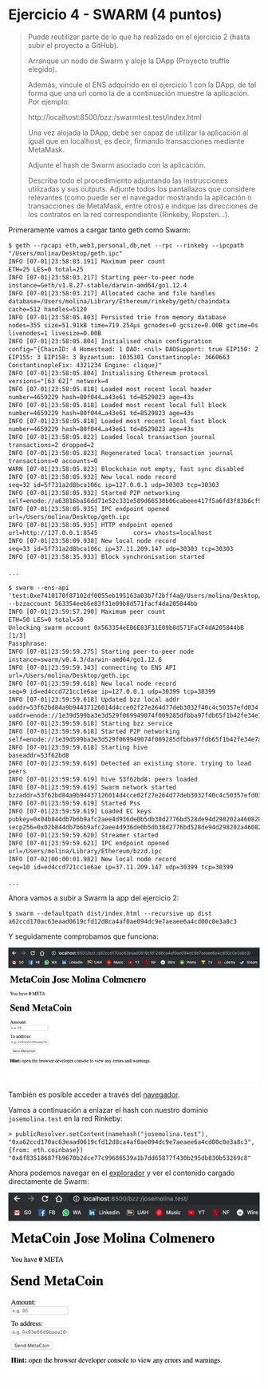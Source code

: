 # Ejercicio 4 - SWARM (4 puntos)

> Puede reutilizar parte de lo que ha realizado en el ejercicio 2 (hasta subir el proyecto a
> GitHub).
>
> Arranque un nodo de Swarm y aloje la DApp (Proyecto truffle elegido).
>
> Además, vincule el ENS adquirido en el ejercicio 1 con la DApp, de tal forma que una url
> como la de a continuación muestre la aplicación. Por ejemplo:
>
> http://localhost:8500/bzz:/swarmtest.test/index.html
>
> Una vez alojada la DApp, debe ser capaz de utilizar la aplicación al igual que en localhost,
> es decir, firmando transacciones mediante MetaMask.
>
> Adjunte el hash de Swarm asociado con la aplicación.
>
> Describa todo el procedimiento adjuntando las instrucciones utilizadas y sus outputs.
> Adjunte todos los pantallazos que considere relevantes (como puede ser el navegador
> mostrando la aplicación o transacciones de MetaMask, entre otros) e indique las
> direcciones de los contratos en la red correspondiente (Rinkeby, Ropsten…).


Primeramente vamos a cargar tanto geth como Swarm:

```
$ geth --rpcapi eth,web3,personal,db,net --rpc --rinkeby --ipcpath "/Users/molina/Desktop/geth.ipc"
INFO [07-01|23:58:03.191] Maximum peer count                       ETH=25 LES=0 total=25
INFO [07-01|23:58:03.217] Starting peer-to-peer node               instance=Geth/v1.8.27-stable/darwin-amd64/go1.12.4
INFO [07-01|23:58:03.217] Allocated cache and file handles         database=/Users/molina/Library/Ethereum/rinkeby/geth/chaindata cache=512 handles=5120
INFO [07-01|23:58:05.803] Persisted trie from memory database      nodes=355 size=51.91kB time=719.254µs gcnodes=0 gcsize=0.00B gctime=0s livenodes=1 livesize=0.00B
INFO [07-01|23:58:05.804] Initialised chain configuration          config="{ChainID: 4 Homestead: 1 DAO: <nil> DAOSupport: true EIP150: 2 EIP155: 3 EIP158: 3 Byzantium: 1035301 Constantinople: 3660663  ConstantinopleFix: 4321234 Engine: clique}"
INFO [07-01|23:58:05.804] Initialising Ethereum protocol           versions="[63 62]" network=4
INFO [07-01|23:58:05.818] Loaded most recent local header          number=4659229 hash=80f044…a43e61 td=8529823 age=43s
INFO [07-01|23:58:05.818] Loaded most recent local full block      number=4659229 hash=80f044…a43e61 td=8529823 age=43s
INFO [07-01|23:58:05.818] Loaded most recent local fast block      number=4659229 hash=80f044…a43e61 td=8529823 age=43s
INFO [07-01|23:58:05.822] Loaded local transaction journal         transactions=2 dropped=2
INFO [07-01|23:58:05.823] Regenerated local transaction journal    transactions=0 accounts=0
WARN [07-01|23:58:05.823] Blockchain not empty, fast sync disabled
INFO [07-01|23:58:05.932] New local node record                    seq=32 id=5f731a2d8bca106c ip=127.0.0.1 udp=30303 tcp=30303
INFO [07-01|23:58:05.932] Started P2P networking                   self=enode://a63816ba56dd71e52c331e589d66530b06cabeee417f5a6fd3f83b6cf9258f1cb3e49fd6e8c1ec1b4cc7e74dde3c02f17a756f196a0e286349388b2d677d22ea@127.0.0.1:30303
INFO [07-01|23:58:05.935] IPC endpoint opened                      url=/Users/molina/Desktop/geth.ipc
INFO [07-01|23:58:05.935] HTTP endpoint opened                     url=http://127.0.0.1:8545          cors= vhosts=localhost
INFO [07-01|23:58:09.938] New local node record                    seq=33 id=5f731a2d8bca106c ip=37.11.209.147 udp=30303 tcp=30303
INFO [07-01|23:58:35.933] Block synchronisation started

...
```

```
$ swarm --ens-api 'test:0xe7410170f87102df0055eb195163a03b7f2bff4a@/Users/molina/Desktop/geth.ipc' --bzzaccount 563354eeb6e83f31e09b8d571facf4da205844bb
INFO [07-01|23:59:57.290] Maximum peer count                       ETH=50 LES=0 total=50
Unlocking swarm account 0x563354eEB6E83F31E09b8d571FaCF4dA205844bB [1/3]
Passphrase:
INFO [07-01|23:59:59.275] Starting peer-to-peer node               instance=swarm/v0.4.3/darwin-amd64/go1.12.6
INFO [07-01|23:59:59.343] connecting to ENS API                    url=/Users/molina/Desktop/geth.ipc
INFO [07-01|23:59:59.618] New local node record                    seq=9 id=ed4ccd721cc1e6ae ip=127.0.0.1 udp=30399 tcp=30399
INFO [07-01|23:59:59.618] Updated bzz local addr                   oaddr=53f62bd84a9b94437126014d4cce02f27e264d77deb3032f40c4c50357efd034 uaddr=enode://1e39d599ba3e3d529f069949074f009285dfbba97fdb65f1b42fe34e7a17ff8eabfc47830235d754471fecc5005c31c8e18beca49f30b5348c128b1842338186@127.0.0.1:30399
INFO [07-01|23:59:59.618] Starting bzz service
INFO [07-01|23:59:59.618] Started P2P networking                   self=enode://1e39d599ba3e3d529f069949074f009285dfbba97fdb65f1b42fe34e7a17ff8eabfc47830235d754471fecc5005c31c8e18beca49f30b5348c128b1842338186@127.0.0.1:30399
INFO [07-01|23:59:59.618] Starting hive                            baseaddr=53f62bd8
INFO [07-01|23:59:59.619] Detected an existing store. trying to load peers
INFO [07-01|23:59:59.619] hive 53f62bd8: peers loaded
INFO [07-01|23:59:59.619] Swarm network started                    bzzaddr=53f62bd84a9b94437126014d4cce02f27e264d77deb3032f40c4c50357efd034
INFO [07-01|23:59:59.619] Started Pss
INFO [07-01|23:59:59.619] Loaded EC keys                           pubkey=0x04b844db7b6b9afc2aee4d936de0b5db38d2776bd528de94d298202a46082854b63a09c32181cb017b6c0b3d8d1be4647ba755fbe9f566ff436b44a3e463d47e30 secp256=0x02b844db7b6b9afc2aee4d936de0b5db38d2776bd528de94d298202a46082854b6
INFO [07-01|23:59:59.620] Streamer started
INFO [07-01|23:59:59.621] IPC endpoint opened                      url=/Users/molina/Library/Ethereum/bzzd.ipc
INFO [07-02|00:00:01.982] New local node record                    seq=10 id=ed4ccd721cc1e6ae ip=37.11.209.147 udp=30399 tcp=30399

...
```


Ahora vamos a subir a Swarm la app del ejercicio 2:

```
$ swarm --defaultpath dist/index.html --recursive up dist
a62ccd170ac63eaad0619cfd12d8ca4af0ae094dc9e7aeaee6a4cd00c0e3a8c3
```

Y seguidamente comprobamos que funciona:

![img 1](screenshots/img1.png)

También es posible acceder a través del [navegador](http://localhost:8500/bzz:/a62ccd170ac63eaad0619cfd12d8ca4af0ae094dc9e7aeaee6a4cd00c0e3a8c3/).


Vamos a continuación a enlazar el hash con nuestro dominio ``josemolina.test`` en la red Rinkeby:

```
> publicResolver.setContent(namehash("josemolina.test"), "0xa62ccd170ac63eaad0619cfd12d8ca4af0ae094dc9e7aeaee6a4cd00c0e3a8c3", {from: eth.coinbase})
"0x8f83518687fb9670b2dce77c99686539a1b7dd65877f430b295db830b53269c8"
```


Ahora podemos navegar en el [explorador](http://localhost:8500/bzz:/josemolina.test/) y ver el contenido cargado
directamente de Swarm:

![img 2](screenshots/img2.png)